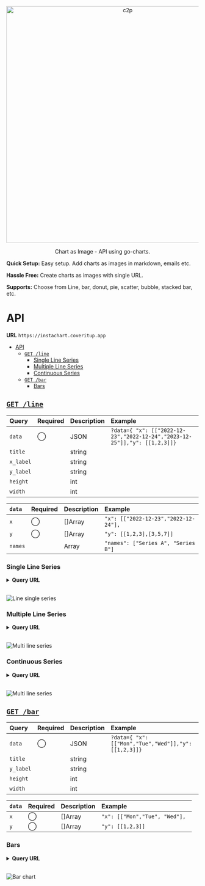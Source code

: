 <p align="center">
  <a href="https://github.com/kevincobain2000/instachart">
    <img alt="c2p" src="https://imgur.com/HC5FB7O.png" width="620">
  </a>
</p>
<p align="center">
  Chart as Image - API using go-charts.
</p>

**Quick Setup:** Easy setup. Add charts as images in markdown, emails etc.

**Hassle Free:** Create charts as images with single URL.

**Supports:** Choose from Line, bar, donut, pie, scatter, bubble, stacked bar, etc.


# API

**URL** `https://instachart.coveritup.app`

- [API](#api)
  - [`GET /line`](#get-line)
    - [Single Line Series](#single-line-series)
    - [Multiple Line Series](#multiple-line-series)
    - [Continuous Series](#continuous-series)
  - [`GET /bar`](#get-bar)
    - [Bars](#bars)


## [`GET /line`](https://instachart.coveritup.app/line?title=Single+Line+series&x_label=dates&y_label=amount&data={%20%22x%22:%20[[%222022-12-23%22,%222022-12-24%22,%222023-12-25%22]],%20%22y%22:%20[[1,2,3]]%20})

| Query     | Required | Description | Example                                                                   |
| :-------- | :------- | :---------- | :------------------------------------------------------------------------ |
| `data`    | ◯        | JSON        | `?data={ "x": [["2022-12-23","2022-12-24","2023-12-25"]],"y": [[1,2,3]]}` |
| `title`   |          | string      |                                                                           |
| `x_label` |          | string      |                                                                           |
| `y_label` |          | string      |                                                                           |
| `height`  |          | int         |                                                                           |
| `width`   |          | int         |                                                                           |


| `data`  | Required | Description | Example                               |
| :------ | :------- | :---------- | :------------------------------------ |
| `x`     | ◯        | []Array     | `"x": [["2022-12-23","2022-12-24"], ` |
| `y`     | ◯        | []Array     | `"y": [[1,2,3],[3,5,7]]`              |
| `names` |          | Array       | `"names": ["Series A", "Series B"]`   |

### Single Line Series

<details>
 <summary><b>Query URL</b></summary>

```sh
https://instachart.coveritup.app/line?title=Single+Line+Series&x_label=dates&y_label=amount&data={
    "x": [["2022-12-23","2022-12-24","2023-12-25"]],
    "y": [[1,2,3]]
}
```
</details>

<br>

![Line single series](https://instachart.coveritup.app/line?title=Single+Line+Series&x_label=dates&y_label=amount&data={%20%22x%22:%20[[%222022-12-23%22,%222022-12-24%22,%222023-12-25%22]],%20%22y%22:%20[[1,2,3]],%20%22names%22:%20[%22Series%20A%22]%20})

### Multiple Line Series

<details>
 <summary><b>Query URL</b></summary>

```sh
https://instachart.coveritup.app/line?title=Multi+Line+Series&x_label=dates&y_label=amount&data={
    "x": [["2022-12-23","2022-12-24","2023-12-25"], ["2022-12-23","2022-12-28","2023-12-30"]],
    "y": [[1,2,3], [1,5,10]],
    "names": ["Series A", "Series B"]
}
```
</details>

<br>

![Multi line series](https://instachart.coveritup.app/line?title=Multi+Line+Series&x_label=dates&y_label=amount&data={%20%22x%22:%20[[%222022-12-23%22,%222022-12-24%22,%222023-12-25%22],%20[%222022-12-23%22,%222022-12-28%22,%222023-12-30%22]],%20%22y%22:%20[[1,2,3],%20[1,5,10]],%20%22names%22:%20[%22Series%20A%22,%20%22Series%20B%22]%20})


### Continuous Series

<details>
 <summary><b>Query URL</b></summary>

```sh
https://instachart.coveritup.app/line?title=Continuous+Series&x_label=No+of+people&y_label=amount&data={
    "x": [["10","20","30"], ["10","20","30"], ["10","20","30"]],
    "y": [[1,2,3], [10,20,30], [6,3,9]],
    "names": ["Series A", "Series B", "Series C"]
}
```

</details>

<br>

![Multi line series](https://instachart.coveritup.app/line?title=Continuous+Series&x_label=No+of+people&y_label=amount&data={%20"x":%20[["10","20","30"],%20["10","20","30"],%20["10","20","30"]],%20"y":%20[[1,2,3],%20[10,20,30],%20[6,3,9]]%20})



## [`GET /bar`](https://instachart.coveritup.app/bar?title=Bar+Chart&y_label=Sleeping+hours&data={%20%22x%22:%20[%22Monday%22,%20%22Friday%22,%20%22Sunday%22],%20%22y%22:%20[8,%202%20,14]%20})



| Query     | Required | Description | Example                                              |
| :-------- | :------- | :---------- | :--------------------------------------------------- |
| `data`    | ◯        | JSON        | `?data={ "x": [["Mon","Tue","Wed"]],"y": [[1,2,3]]}` |
| `title`   |          | string      |                                                      |
| `y_label` |          | string      |                                                      |
| `height`  |          | int         |                                                      |
| `width`   |          | int         |                                                      |


| `data` | Required | Description | Example                        |
| :----- | :------- | :---------- | :----------------------------- |
| `x`    | ◯        | []Array     | `"x": [["Mon","Tue", "Wed"], ` |
| `y`    | ◯        | []Array     | `"y": [[1,2,3]]`               |


### Bars

<details>
 <summary><b>Query URL</b></summary>

```sh
https://instachart.coveritup.app/bar?title=Bar+Chart&y_label=Sleeping+hours&data={
    "x": ["Monday", "Friday", "Sunday"],
    "y": [8, 2 ,14]
}
```

</details>

<br>

![Bar chart](https://instachart.coveritup.app/bar?title=Bar+Chart&y_label=Sleeping+hours&data={%20%22x%22:%20[%22Monday%22,%20%22Friday%22,%20%22Sunday%22],%20%22y%22:%20[8,%202%20,14]%20})